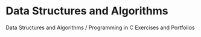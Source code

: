 # Data Structures and Algorithms
Data Structures and Algorithms / Programming in C Exercises and Portfolios
